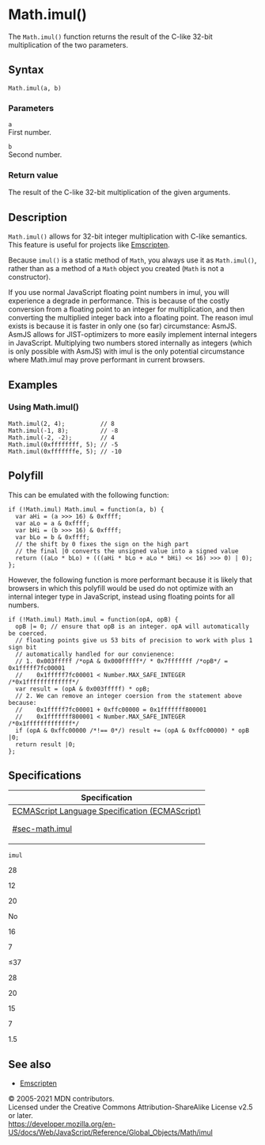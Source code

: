 # Math.imul()

The `Math.imul()` function returns the result of the C-like 32-bit multiplication of the two parameters.

## Syntax

    Math.imul(a, b)

### Parameters

`a`  
First number.

`b`  
Second number.

### Return value

The result of the C-like 32-bit multiplication of the given arguments.

## Description

`Math.imul()` allows for 32-bit integer multiplication with C-like semantics. This feature is useful for projects like [Emscripten](https://en.wikipedia.org/wiki/Emscripten).

Because `imul()` is a static method of `Math`, you always use it as `Math.imul()`, rather than as a method of a `Math` object you created (`Math` is not a constructor).

If you use normal JavaScript floating point numbers in imul, you will experience a degrade in performance. This is because of the costly conversion from a floating point to an integer for multiplication, and then converting the multiplied integer back into a floating point. The reason imul exists is because it is faster in only one (so far) circumstance: AsmJS. AsmJS allows for JIST-optimizers to more easily implement internal integers in JavaScript. Multiplying two numbers stored internally as integers (which is only possible with AsmJS) with imul is the only potential circumstance where Math.imul may prove performant in current browsers.

## Examples

### Using Math.imul()

    Math.imul(2, 4);          // 8
    Math.imul(-1, 8);         // -8
    Math.imul(-2, -2);        // 4
    Math.imul(0xffffffff, 5); // -5
    Math.imul(0xfffffffe, 5); // -10

## Polyfill

This can be emulated with the following function:

    if (!Math.imul) Math.imul = function(a, b) {
      var aHi = (a >>> 16) & 0xffff;
      var aLo = a & 0xffff;
      var bHi = (b >>> 16) & 0xffff;
      var bLo = b & 0xffff;
      // the shift by 0 fixes the sign on the high part
      // the final |0 converts the unsigned value into a signed value
      return ((aLo * bLo) + (((aHi * bLo + aLo * bHi) << 16) >>> 0) | 0);
    };

However, the following function is more performant because it is likely that browsers in which this polyfill would be used do not optimize with an internal integer type in JavaScript, instead using floating points for all numbers.

    if (!Math.imul) Math.imul = function(opA, opB) {
      opB |= 0; // ensure that opB is an integer. opA will automatically be coerced.
      // floating points give us 53 bits of precision to work with plus 1 sign bit
      // automatically handled for our convienence:
      // 1. 0x003fffff /*opA & 0x000fffff*/ * 0x7fffffff /*opB*/ = 0x1fffff7fc00001
      //    0x1fffff7fc00001 < Number.MAX_SAFE_INTEGER /*0x1fffffffffffff*/
      var result = (opA & 0x003fffff) * opB;
      // 2. We can remove an integer coersion from the statement above because:
      //    0x1fffff7fc00001 + 0xffc00000 = 0x1fffffff800001
      //    0x1fffffff800001 < Number.MAX_SAFE_INTEGER /*0x1fffffffffffff*/
      if (opA & 0xffc00000 /*!== 0*/) result += (opA & 0xffc00000) * opB |0;
      return result |0;
    };

## Specifications

<table><thead><tr class="header"><th>Specification</th></tr></thead><tbody><tr class="odd"><td><a href="https://tc39.es/ecma262/#sec-math.imul">ECMAScript Language Specification (ECMAScript) 
<br/>

<span class="small">#sec-math.imul</span></a></td></tr></tbody></table>

`imul`

28

12

20

No

16

7

≤37

28

20

15

7

1.5

## See also

-   [Emscripten](https://en.wikipedia.org/wiki/Emscripten)

© 2005-2021 MDN contributors.  
Licensed under the Creative Commons Attribution-ShareAlike License v2.5 or later.  
<a href="https://developer.mozilla.org/en-US/docs/Web/JavaScript/Reference/Global_Objects/Math/imul" class="_attribution-link">https://developer.mozilla.org/en-US/docs/Web/JavaScript/Reference/Global_Objects/Math/imul</a>
